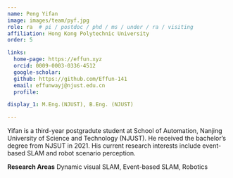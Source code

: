 ```yaml
---
name: Peng Yifan
image: images/team/pyf.jpg
role: ra  # pi / postdoc / phd / ms / under / ra / visiting
affiliation: Hong Kong Polytechnic University
order: 5

links:
  home-page: https://effun.xyz
  orcid: 0009-0003-0336-4512
  google-scholar: 
  github: https://github.com/Effun-141
  email: effunwayj@njust.edu.cn
  profile: 

display_1: M.Eng.(NJUST), B.Eng. (NJUST)

---
```


<!--  Add a short self introduction here -->
<!-- Like Research Areas -->

Yifan is a third-year postgradute student at School of Automation, Nanjing University of Science and Technology (NJUST). He received the bachelor’s degree from NJSUT in 2021. His current research interests include event-based SLAM and robot scenario perception. 

**Research Areas**
Dynamic visual SLAM, Event-based SLAM, Robotics